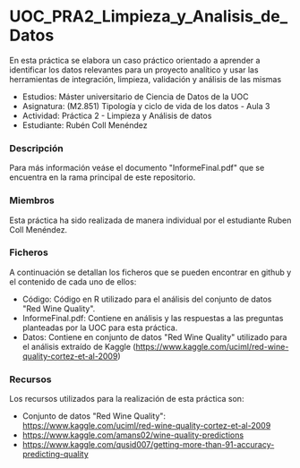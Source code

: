 # UOC_PRA2_Limpieza_y_Analisis_de_Datos
En esta práctica se elabora un caso práctico orientado a aprender a identificar los datos relevantes para un proyecto analítico y usar las herramientas de integración, limpieza, validación y análisis de las mismas

- Estudios: Máster universitario de Ciencia de Datos de la UOC
- Asignatura: (M2.851) Tipología y ciclo de vida de los datos - Aula 3
- Actividad: Práctica 2 - Limpieza y Análisis de datos
- Estudiante: Rubén Coll Menéndez

### Descripción


Para más información veáse el documento "InformeFinal.pdf" que se encuentra en la rama principal de este repositorio.

### Miembros

Esta práctica ha sido realizada de manera individual por el estudiante Ruben Coll Menéndez.

### Ficheros

A continuación se detallan los ficheros que se pueden encontrar en github y el contenido de cada uno de ellos:

- Código: Código en R utilizado para el análisis del conjunto de datos "Red Wine Quality".
- InformeFinal.pdf: Contiene en análisis y las respuestas a las preguntas planteadas por la UOC para esta práctica.
- Datos: Contiene en conjunto de datos "Red Wine Quality" utilizado para el análisis extraído de Kaggle (https://www.kaggle.com/uciml/red-wine-quality-cortez-et-al-2009)

### Recursos

Los recursos utilizados para la realización de esta práctica son:
- Conjunto de datos "Red Wine Quality": https://www.kaggle.com/uciml/red-wine-quality-cortez-et-al-2009
- https://www.kaggle.com/amans02/wine-quality-predictions
- https://www.kaggle.com/qusid007/getting-more-than-91-accuracy-predicting-quality
